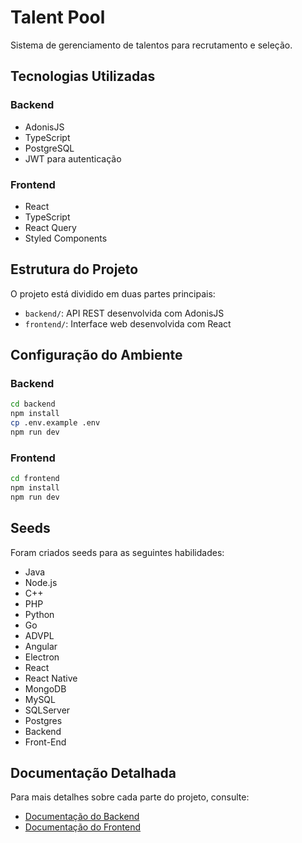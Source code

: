 # Talent Pool

Sistema de gerenciamento de talentos para recrutamento e seleção.

## Tecnologias Utilizadas

### Backend
- AdonisJS
- TypeScript
- PostgreSQL
- JWT para autenticação

### Frontend
- React
- TypeScript
- React Query
- Styled Components

## Estrutura do Projeto

O projeto está dividido em duas partes principais:

- `backend/`: API REST desenvolvida com AdonisJS
- `frontend/`: Interface web desenvolvida com React

## Configuração do Ambiente

### Backend
```bash
cd backend
npm install
cp .env.example .env
npm run dev
```

### Frontend
```bash
cd frontend
npm install
npm run dev
```

## Seeds

Foram criados seeds para as seguintes habilidades:
- Java
- Node.js
- C++
- PHP
- Python
- Go
- ADVPL
- Angular
- Electron
- React
- React Native
- MongoDB
- MySQL
- SQLServer
- Postgres
- Backend
- Front-End

## Documentação Detalhada

Para mais detalhes sobre cada parte do projeto, consulte:
- [Documentação do Backend](backend/README.md)
- [Documentação do Frontend](frontend/README.md)